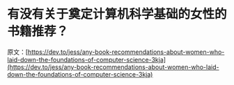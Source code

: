 # 有没有关于奠定计算机科学基础的女性的书籍推荐？

原文：[https://dev.to/jess/any-book-recommendations-about-women-who-laid-down-the-foundations-of-computer-science-3kja](https://dev.to/jess/any-book-recommendations-about-women-who-laid-down-the-foundations-of-computer-science-3kja)